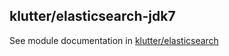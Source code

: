 ## klutter/elasticsearch-jdk7

See module documentation in [klutter/elasticsearch](../elasticsearch)
